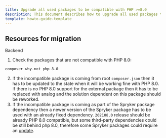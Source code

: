 ```yaml
---
title: Upgrade all used packages to be compatible with PHP >=8.0
description: This document describes how to upgrade all used packages to be compatible with PHP >=8.0.
template: howto-guide-template
---
```




## Resources for migration

Backend


1. Check the packages that are not compatible with PHP 8.0:

```bash
composer why-not php 8.0
```

2. If the incompatible package is coming from root `composer.json` then it has to be updated to the state when it will be
   working fine with PHP 8.0. If there is no PHP 8.0 support for the external package then it has to be replaced with
   analog and the solution dependent on this package should be reworked.
3. If the incompatible package is coming as part of the Spryker package dependency then a newer version of the Spryker package
   has to be used with an already fixed dependency. `202108.0` release should be already PHP 8.0 compatible, but some
   third-party dependencies could be still behind php 8.0, therefore some Spryker packages could require an [update](/docs/scos/dev/migration-program/migration-to-paas/paas-migration-documents/upgrade-project-packages.html).
